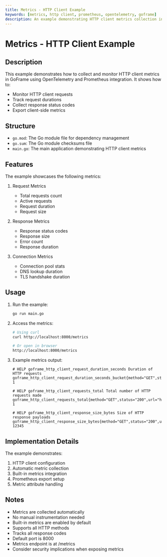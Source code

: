 ```yaml
---
title: Metrics - HTTP Client Example
keywords: [metrics, http client, prometheus, opentelemetry, goframe]
description: An example demonstrating HTTP client metrics collection in GoFrame
---
```


# Metrics - HTTP Client Example

## Description

This example demonstrates how to collect and monitor HTTP client metrics in GoFrame using OpenTelemetry and Prometheus integration. It shows how to:
- Monitor HTTP client requests
- Track request durations
- Collect response status codes
- Export client-side metrics

## Structure

- `go.mod`: The Go module file for dependency management
- `go.sum`: The Go module checksums file
- `main.go`: The main application demonstrating HTTP client metrics

## Features

The example showcases the following metrics:
1. Request Metrics
   - Total requests count
   - Active requests
   - Request duration
   - Request size

2. Response Metrics
   - Response status codes
   - Response size
   - Error count
   - Response duration

3. Connection Metrics
   - Connection pool stats
   - DNS lookup duration
   - TLS handshake duration

## Usage

1. Run the example:
   ```bash
   go run main.go
   ```

2. Access the metrics:
   ```bash
   # Using curl
   curl http://localhost:8000/metrics
   
   # Or open in browser
   http://localhost:8000/metrics
   ```

3. Example metrics output:
   ```
   # HELP goframe_http_client_request_duration_seconds Duration of HTTP requests
   goframe_http_client_request_duration_seconds_bucket{method="GET",status="200",url="https://goframe.org",le="0.1"} 1
   
   # HELP goframe_http_client_requests_total Total number of HTTP requests made
   goframe_http_client_requests_total{method="GET",status="200",url="https://goframe.org"} 1
   
   # HELP goframe_http_client_response_size_bytes Size of HTTP response payloads
   goframe_http_client_response_size_bytes{method="GET",status="200",url="https://goframe.org"} 12345
   ```

## Implementation Details

The example demonstrates:
1. HTTP client configuration
2. Automatic metric collection
3. Built-in metrics integration
4. Prometheus export setup
5. Metric attribute handling

## Notes

- Metrics are collected automatically
- No manual instrumentation needed
- Built-in metrics are enabled by default
- Supports all HTTP methods
- Tracks all response codes
- Default port is 8000
- Metrics endpoint is at /metrics
- Consider security implications when exposing metrics
